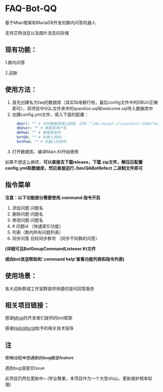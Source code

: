 # FAQ-Bot-QQ
  基于Miari框架和MariaDB开发的群内问答机器人
   
  支持艾特消息以及图片消息的存储
## 现有功能：
  1.群内问答
  
  2.迎新

## 使用方法：
  1. 首先创建名为faq的数据库（其实叫啥都行啦，最后config文件中的DBUrl正确即可），将项目中SQL文件夹中的question.sql和welcome.sql导入数据库中  
2. 创建config.yml文件，填入下面的配置：
      ```yaml
        dbUrl: "" # 你的数据库端口链接，示例：“jdbc:mysql://localhost:3306/faq?serverTimezone=UTC&characterEncoding=UTF-8
        dbUser: "" # 数据库用户名
        dbPwd: "" # 数据库密码
        botQQ: "" # 机器人的QQ
        botPwd: "" # 机器人的密码
      ``` 
  3. 打开数据库，编译Main.Kt开始使用
 
 
如果不想这么麻烦，**可以直接去下载release，下载.zip文件，解压后配置config.yml和数据库，然后直接运行./bin/QABotRefect 二进制文件即可**
  
## 指令菜单
**注意：以下功能部分需要使用.command 指令开启**
1. 添加问题 问题名
2. 删除问题 问题名
3. 修改问题 问题名
4. \# 问题id （快速索引功能）
5. 列表（群内所有问题列表）
6. 同步问答 目标同步群号 （同步不同群的问答）

**(详细可见BotGroupCommandListener.Kt文件**

**或向bot发送帮助和'.command help'查看功能列表和指令列表)**

## 使用场景：

  各大迎新群或工作室群提供快捷的提问回答服务

## 相关项目链接：
  感谢[Mirai](https://github.com/mamoe/mirai)的开发者们提供的bot框架
  
  感谢[HelloWorld](https://github.com/mzdluo123)给予的相关技术指导
  
## 注
  ~~使用过程中您遇到的bug都是feature~~
  
  遇到bug请提交Issue
  
  此项目仍然在更新中~
  (学业繁重，本项目作为一个大型shi山，更新维护频率较慢)
